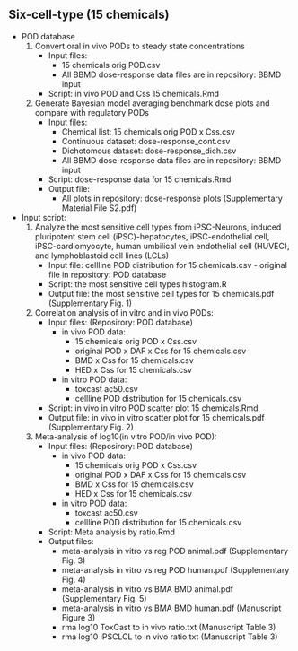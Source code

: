 ## Six-cell-type (15 chemicals)
  - POD database
    1) Convert oral in vivo PODs to steady state concentrations
       - Input files:
         - 15 chemicals orig POD.csv
         - All BBMD dose-response data files are in repository: BBMD input
       - Script: in vivo POD and Css 15 chemicals.Rmd
    2) Generate Bayesian model averaging benchmark dose plots and compare with regulatory PODs
       - Input files:
         - Chemical list: 15 chemicals orig POD x Css.csv
         - Continuous dataset: dose-response_cont.csv
         - Dichotomous dataset: dose-response_dich.csv
         - All BBMD dose-response data files are in repository: BBMD input
       - Script: dose-response data for 15 chemicals.Rmd
       - Output file:
         - All plots in repository: dose-response plots (Supplementary Material File S2.pdf)
  - Input script:
    1) Analyze the most sensitive cell types from iPSC-Neurons, induced pluripotent stem cell (iPSC)-hepatocytes, iPSC-endothelial cell, iPSC-cardiomyocyte, human umbilical vein endothelial cell (HUVEC), and lymphoblastoid cell lines (LCLs)
       - Input file: cellline POD distribution for 15 chemicals.csv - original file in repository: POD database
       - Script: the most sensitive cell types histogram.R
       - Output file: the most sensitive cell types for 15 chemicals.pdf (Supplementary Fig. 1)
    2) Correlation analysis of in vitro and in vivo PODs: 
        - Input files: (Reposirory: POD database)
          - in vivo POD data:
            - 15 chemicals orig POD x Css.csv
            - original POD x DAF x Css for 15 chemicals.csv
            - BMD x Css for 15 chemicals.csv
            - HED x Css for 15 chemicals.csv
          - in vitro POD data:
            - toxcast ac50.csv
            - cellline POD distribution for 15 chemicals.csv
        - Script: in vivo in vitro POD scatter plot 15 chemicals.Rmd
        - Output file: in vivo in vitro scatter plot for 15 chemicals.pdf (Supplementary Fig. 2)
    3) Meta-analysis of log10(in vitro POD/in vivo POD): 
        - Input files: (Reposirory: POD database)
          - in vivo POD data:
            - 15 chemicals orig POD x Css.csv
            - original POD x DAF x Css for 15 chemicals.csv
            - BMD x Css for 15 chemicals.csv
            - HED x Css for 15 chemicals.csv
          - in vitro POD data:
            - toxcast ac50.csv
            - cellline POD distribution for 15 chemicals.csv
        - Script: Meta analysis by ratio.Rmd
        - Output files:
          - meta-analysis in vitro vs reg POD animal.pdf (Supplementary Fig. 3)
          - meta-analysis in vitro vs reg POD human.pdf (Supplementary Fig. 4)
          - meta-analysis in vitro vs BMA BMD animal.pdf (Supplementary Fig. 5)
          - meta-analysis in vitro vs BMA BMD human.pdf (Manuscript Figure 3)
          - rma log10 ToxCast to in vivo ratio.txt (Manuscript Table 3)
          - rma log10 iPSCLCL to in vivo ratio.txt (Manuscript Table 3)
